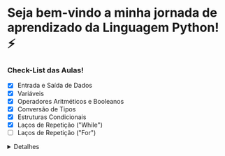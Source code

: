 # Seja bem-vindo a minha jornada de aprendizado da Linguagem Python! ⚡

### Check-List das Aulas!

- [x] Entrada e Saída de Dados
- [x] Variáveis
- [x] Operadores Aritméticos e Booleanos
- [x] Conversão de Tipos
- [x] Estruturas Condicionais
- [x] Laços de Repetição ("While")
- [ ] Laços de Repetição ("For")
  
<details>
  
<Summary>Detalhes</Summary>

<br>

* O curso está disponivel no site da [Ada Tech](https://comunidade.ada.tech/)
* Email para contato: <i>guilhermecorreia77@hotmail.com</i>

</details>